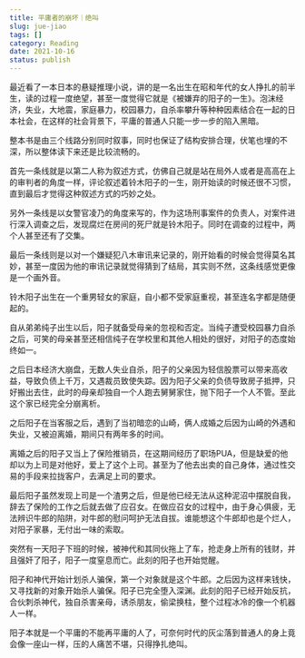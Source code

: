 ```yaml
---
title: 平庸者的崩坏｜绝叫
slug: jue-jiao
tags: []
category: Reading
date: 2021-10-16
status: publish
---
```

最近看了一本日本的悬疑推理小说，讲的是一名出生在昭和年代的女人挣扎的前半生，读的过程一度绝望，甚至一度觉得它就是《被嫌弃的阳子的一生》。泡沫经济，失业，大地震，家庭暴力，校园暴力，自杀率攀升等种种因素结合在一起的日本社会，在这样的社会背景下，平庸的普通人只能一步一步的陷入黑暗。

整本书是由三个线路分别同时叙事，同时也保证了结构安排合理，伏笔也埋的不深，所以整体读下来还是比较流畅的。

首先一条线就是以第二人称为叙述方式，仿佛自己就是站在局外人或者是高高在上的审判者的角度一样，评论叙述着铃木阳子的一生，刚开始读的时候还很不习惯，直到最后才觉得这种叙述方式的巧妙之处。

另外一条线是以女警官凌乃的角度来写的，作为这场刑事案件的负责人，对案件进行深入调查之后，发现腐烂在房间的死尸就是铃木阳子。同时在调查的过程中，两个人甚至还有了交集。

最后一条线则是以对一个嫌疑犯八木审讯来记录的，刚开始看的时候会觉得莫名其妙，甚至一度因为他的审讯记录就觉得猜到了结局，其实则不然，这条线感觉更像是一个画外音。


铃木阳子出生在一个重男轻女的家庭，自小都不受家庭重视，甚至连名字都是随便起的。

自从弟弟纯子出生以后，阳子就备受母亲的忽视和否定。当纯子遭受校园暴力自杀之后，可笑的母亲甚至还相信纯子在学校里和其他人相处的很好，对阳子的态度始终如一。

之后日本经济大崩盘，无数人失业自杀，阳子的父亲因为轻信股票可以带来高收益，导致负债上千万，又遇裁员致使失踪。因为阳子父亲的负债导致房子抵押，只好搬出去住，此时的母亲却独自一个人跑去舅舅家住，抛下阳子一个人不管。至此这个家已经完全分崩离析。

之后阳子在当客服之后，遇到了当初暗恋的山崎，俩人成婚之后因为山崎的外遇和失业，又被迫离婚，期间只有两年多的时间。

离婚之后的阳子又当上了保险推销员，在这期间经历了职场PUA，但是缺爱的他却以为上司是对他好，爱上了这个上司。甚至为了他去出卖的自己身体，通过性交易的手段来拉拢客户，去满足上司的要求。

最后阳子虽然发现上司是一个渣男之后，但是他已经无法从这种泥沼中摆脱自我，辞去了保险的工作之后就去做了应召女。在做应召女的过程中，由于身心俱疲，无法辨识牛郎的陷阱，对牛郎的慰问呵护无法自拔。谁能想这个牛郎却也是个烂人，对阳子家暴，无付出一味的索取。

突然有一天阳子下班的时候，被神代和其同伙拖上了车，抢走身上所有的钱财，并且强奸了阳子，阳子一度窒息而亡。此刻的阳子也开始觉醒。

阳子和神代开始计划杀人骗保，第一个对象就是这个牛郎。之后因为这样来钱快，又寻找新的对象开始杀人骗保。阳子已完全堕入深渊。此刻的阳子已经开始反抗，合伙刺杀神代，独自杀害亲母，诱杀朋友，偷梁换柱，整个过程冰冷的像一个机器人一样。

阳子本就是一个平庸的不能再平庸的人了，可奈何时代的灰尘落到普通人的身上竟会像一座山一样，压的人痛苦不堪，只得挣扎绝叫。